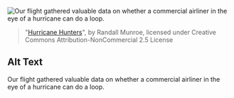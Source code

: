 ![Our flight gathered valuable data on whether a commercial airliner in the eye of a hurricane can do a loop.](https://imgs.xkcd.com/comics/hurricane_hunters.png)
> "[Hurricane Hunters](https://xkcd.com/2353/)", by Randall Munroe, licensed under Creative Commons Attribution-NonCommercial 2.5 License

## Alt Text
Our flight gathered valuable data on whether a commercial airliner in the eye of a hurricane can do a loop.

